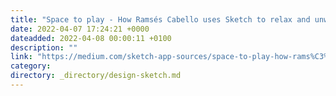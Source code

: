 ```yaml
---
title: "Space to play - How Ramsés Cabello uses Sketch to relax and unwind"
date: 2022-04-07 17:24:21 +0000
dateadded: 2022-04-08 00:00:11 +0100
description: ""
link: "https://medium.com/sketch-app-sources/space-to-play-how-rams%C3%A9s-cabello-uses-sketch-to-relax-and-unwind-8552a55eaa77?source=rss----d23119b14977---4"
category:
directory: _directory/design-sketch.md
---
```

